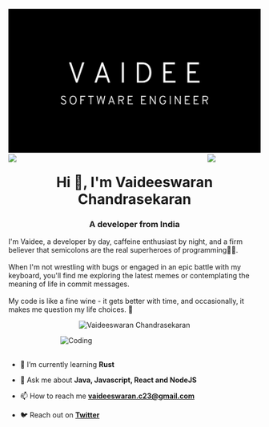 ![logo](Vaidee.png)
<img align="left" src="https://user-images.githubusercontent.com/65187002/144930161-2f783401-8d27-4fdf-a2f7-cc0ba32f1f1f.gif" width="21%" style="display:inline;"><img align="right" src="https://user-images.githubusercontent.com/65187002/144930161-2f783401-8d27-4fdf-a2f7-cc0ba32f1f1f.gif" width="21%" style="display:inline;">

<h1 align="center">Hi 👋, I'm Vaideeswaran Chandrasekaran</h1>
<h3 align="center">A developer from India</h3>
<p align="left">I'm Vaidee, a developer by day, caffeine enthusiast by night, and a firm believer that semicolons are the real superheroes of programming🦸‍♂️. <br><br>When I'm not wrestling with bugs or engaged in an epic battle with my keyboard, you'll find me exploring the latest memes or contemplating the meaning of life in commit messages. <br><br>My code is like a fine wine - it gets better with time, and occasionally, it makes me question my life choices. 🍷</p>
<p align="center"> 
 <img src="https://komarev.com/ghpvc/?username=vaideeswaran23&label=Profile%20views&color=0e75b6&style=flat" alt="Vaideeswaran Chandrasekaran" /> 
</p>

<img align="right" alt="Coding" width="400" src="https://user-images.githubusercontent.com/74038190/229223263-cf2e4b07-2615-4f87-9c38-e37600f8381a.gif">
<br><br>

- 🌱 I’m currently learning **Rust**

- 💬 Ask me about **Java, Javascript, React and NodeJS**

- 📫 How to reach me **vaideeswaran.c23@gmail.com**

- 🐦 Reach out on **[Twitter](https://twitter.com/crimson__king_)**

